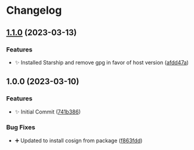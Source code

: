 # Changelog

## [1.1.0](https://github.com/ironman820/ironman-ubuntu/compare/v1.0.0...v1.1.0) (2023-03-13)


### Features

* :sparkles: Installed Starship and remove gpg in favor of host version ([afdd47a](https://github.com/ironman820/ironman-ubuntu/commit/afdd47ac1aa294540e7a3de1694917079f54f25b))

## 1.0.0 (2023-03-10)


### Features

* :sparkles: Initial Commit ([741b386](https://github.com/ironman820/ironman-ubuntu/commit/741b3861c1419cf013469b4ae13da24221f95a07))


### Bug Fixes

* :heavy_plus_sign: Updated to install cosign from package ([f863fdd](https://github.com/ironman820/ironman-ubuntu/commit/f863fdd77daee9cb4d981eaba9b43994fc5d4935))
